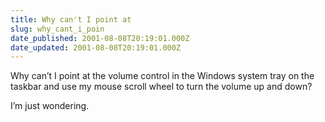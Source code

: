 ```yaml
---
title: Why can't I point at
slug: why_cant_i_poin
date_published: 2001-08-08T20:19:01.000Z
date_updated: 2001-08-08T20:19:01.000Z
---
```


Why can’t I point at the volume control in the Windows system tray on the taskbar and use my mouse scroll wheel to turn the volume up and down?

I’m just wondering.
